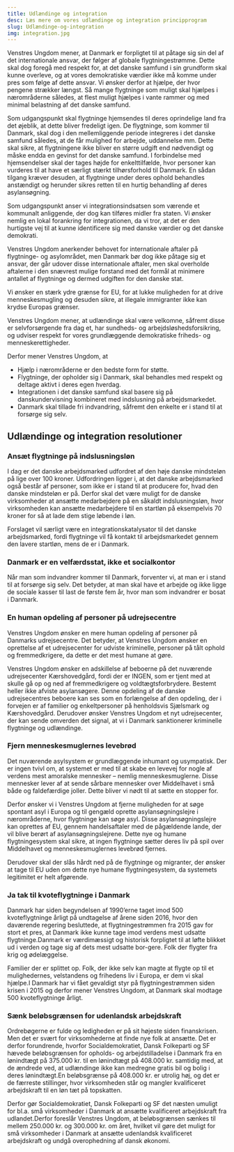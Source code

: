 ```yaml
---
title: Udlændinge og integration
desc: Læs mere om vores udlændinge og integration principprogram
slug: Udlændinge-og-integration
img: integration.jpg
---
```


Venstres Ungdom mener, at Danmark er forpligtet til at påtage sig sin del af det internationale ansvar, der følger af globale flygtningestrømme. Dette skal dog foregå med respekt for, at det danske samfund i sin grundform skal kunne overleve, og at vores demokratiske værdier ikke må komme under pres som følge af dette ansvar. Vi ønsker derfor at hjælpe, der hvor pengene strækker længst. Så mange flygtninge som muligt skal hjælpes i nærområderne således, at flest muligt hjælpes i vante rammer og med minimal belastning af det danske samfund.

Som udgangspunkt skal flygtninge hjemsendes til deres oprindelige land fra det øjeblik, at dette bliver fredeligt igen. De flygtninge, som kommer til Danmark, skal dog i den mellemliggende periode integreres i det danske samfund således, at de får mulighed for arbejde, uddannelse mm. Dette skal sikre, at flygtningene ikke bliver en større udgift end nødvendigt og måske endda en gevinst for det danske samfund. I forbindelse med hjemsendelser skal der tages højde for enkelttilfælde, hvor personer kan vurderes til at have et særligt stærkt tilhørsforhold til Danmark. En sådan tilgang kræver desuden, at flygtninge under deres ophold behandles anstændigt og herunder sikres retten til en hurtig behandling af deres asylansøgning.

Som udgangspunkt anser vi integrationsindsatsen som værende et kommunalt anliggende, der dog kan tilføres midler fra staten. Vi ønsker nemlig en lokal forankring for integrationen, da vi tror, at det er den hurtigste vej til at kunne identificere sig med danske værdier og det danske demokrati.

Venstres Ungdom anerkender behovet for internationale aftaler på flygtninge- og asylområdet, men Danmark bør dog ikke påtage sig et ansvar, der går udover disse internationale aftaler, men skal overholde aftalerne i den snævrest mulige forstand med det formål at minimere antallet af flygtninge og dermed udgiften for den danske stat.

Vi ønsker en stærk ydre grænse for EU, for at lukke muligheden for at drive menneskesmugling og desuden sikre, at illegale immigranter ikke kan krydse Europas grænser.

Venstres Ungdom mener, at udlændinge skal være velkomne, såfremt disse er selvforsørgende fra dag et, har sundheds- og arbejdsløshedsforsikring, og udviser respekt for vores grundlæggende demokratiske friheds- og menneskerettigheder.

Derfor mener Venstres Ungdom, at

- Hjælp i nærområderne er den bedste form for støtte.
- Flygtninge, der opholder sig i Danmark, skal behandles med respekt og deltage aktivt i deres egen hverdag.
- Integrationen i det danske samfund skal basere sig på danskundervisning kombineret med indslusning på arbejdsmarkedet.
- Danmark skal tillade fri indvandring, såfremt den enkelte er i stand til at forsørge sig selv.

## Udlændinge og integration resolutioner

### Ansæt flygtninge på indslusningsløn

I dag er det danske arbejdsmarked udfordret af den høje danske mindsteløn på lige over 100 kroner. Udfordringen ligger i, at det danske arbejdsmarked også består af personer, som ikke er i stand til at producere for, hvad den danske mindsteløn er på. Derfor skal det være muligt for de danske virksomheder at ansætte medarbejdere på en såkaldt indslusningsløn, hvor virksomheden kan ansætte medarbejdere til en startløn på eksempelvis 70 kroner for så at lade dem stige løbende i løn. 

Forslaget vil særligt være en integrationskatalysator til det danske arbejdsmarked, fordi flygtninge vil få kontakt til arbejdsmarkedet gennem den lavere startløn, mens de er i Danmark.

### Danmark er en velfærdsstat, ikke et socialkontor

Når man som indvandrer kommer til Danmark, forventer vi, at man er i stand til at forsørge sig selv. Det betyder, at man skal have et arbejde og ikke ligge de sociale kasser til last de første fem år, hvor man som indvandrer er bosat i Danmark.

### En human opdeling af personer på udrejsecentre

Venstres Ungdom ønsker en mere human opdeling af personer på Danmarks udrejsecentre. Det betyder, at Venstres Ungdom ønsker en oprettelse af et udrejsecenter for udviste kriminelle, personer på tålt ophold og fremmedkrigere, da dette er det mest humane at gøre.

Venstres Ungdom ønsker en adskillelse af beboerne på det nuværende udrejsecenter Kærshovedgård, fordi der er INGEN, som er tjent med at skulle gå op og ned af fremmedkrigere og voldtægtsforbrydere. Bestemt heller ikke afviste asylansøgere. Denne opdeling af de danske udrejsecentres beboere kan ses som en forlængelse af den opdeling, der i forvejen er af familier og enkeltpersoner på henholdsvis Sjælsmark og Kærshovedgård. Derudover ønsker Venstres Ungdom et nyt udrejsecenter, der kan sende omverden det signal, at vi i Danmark sanktionerer kriminelle flygtninge og udlændinge.

### Fjern menneskesmuglernes levebrød

Det nuværende asylsystem er grundlæggende inhumant og usympatisk. Der er ingen tvivl om, at systemet er med til at skabe en levevej for nogle af verdens mest amoralske mennesker – nemlig menneskesmuglerne. Disse mennesker lever af at sende sårbare mennesker over Middelhavet i små både og faldefærdige joller. Dette bliver vi nødt til at sætte en stopper for.

Derfor ønsker vi i Venstres Ungdom at fjerne muligheden for at søge spontant asyl i Europa og til gengæld oprette asylansøgningslejre i nærområderne, hvor flygtninge kan søge asyl. Disse asylansøgningslejre kan oprettes af EU, gennem handelsaftaler med de pågældende lande, der vil blive berørt af asylansøgningslejrene. Dette nye og humane flygtningesystem skal sikre, at ingen flygtninge sætter deres liv på spil over Middelhavet og menneskesmuglernes levebrød fjernes.

Derudover skal der slås hårdt ned på de flygtninge og migranter, der ønsker at tage til EU uden om dette nye humane flygtningesystem, da systemets legitimitet er helt afgørende.

### Ja tak til kvoteflygtninge i Danmark

Danmark har siden begyndelsen af 1990’erne taget imod 500 kvoteflygtninge årligt på undtagelse af årene siden 2016, hvor den daværende regering besluttede, at flygtningestrømmen fra 2015 gav for stort et pres, at Danmark ikke kunne tage imod verdens mest udsatte flygtninge.Danmark er værdimæssigt og historisk forpligtet til at løfte blikket ud i verden og tage sig af dets mest udsatte bor-gere. Folk der flygter fra krig og ødelæggelse. 

Familier der er splittet op. Folk, der ikke selv kan magte at flygte op til et mulighedernes, velstandens og frihedens liv i Europa, er dem vi skal hjælpe.I Danmark har vi fået gevaldigt styr på flygtningestrømmen siden krisen i 2015 og derfor mener Venstres Ungdom, at Danmark skal modtage 500 kvoteflygtninge årligt.

### Sænk beløbsgrænsen for udenlandsk arbejdskraft

Ordrebøgerne er fulde og ledigheden er på sit højeste siden finanskrisen. Men det er svært for virksomhederne at finde nye folk at ansætte. Det er derfor forundrende, hvorfor Socialdemokratiet, Dansk Folkeparti og SF hævede beløbsgrænsen for opholds- og arbejdstilladelse i Danmark fra en lønindtægt på 375.000 kr. til en lønindtægt på 408.000 kr. samtidig med, at de ændrede ved, at udlændinge ikke kan medregne gratis bil og bolig i deres lønindtægt.En beløbsgrænse på 408.000 kr. er utrolig høj, og det er de færreste stillinger, hvor virksomheden står og mangler kvalificeret arbejdskraft til en løn tæt på topskatten. 

Derfor gør Socialdemokratiet, Dansk Folkeparti og SF det næsten umuligt for bl.a. små virksomheder i Danmark at ansætte kvalificeret arbejdskraft fra udlandet.Derfor foreslår Venstres Ungdom, at beløbsgrænsen sænkes til mellem 250.000 kr. og 300.000 kr. om året, hvilket vil gøre det muligt for små virksomheder i Danmark at ansætte udenlandsk kvalificeret arbejdskraft og undgå overophedning af dansk økonomi.